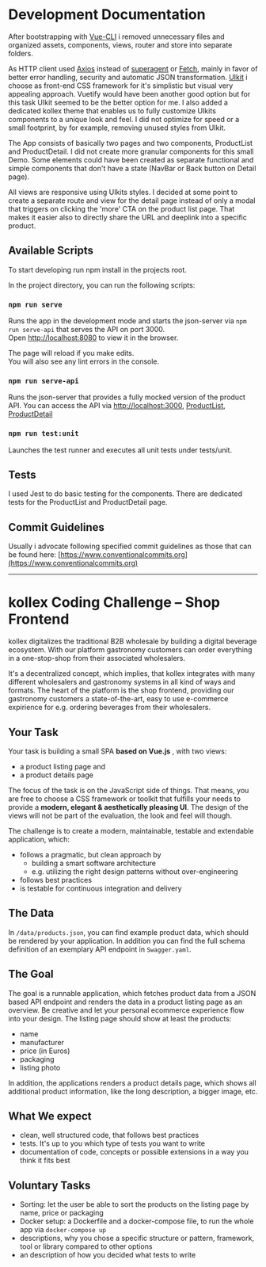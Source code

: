 # Development Documentation

After bootstrapping with [Vue-CLI](https://cli.vuejs.org) i removed unnecessary files and organized assets, components, views, router and store into separate folders.

As HTTP client used [Axios](https://github.com/axios/axios) instead of [superagent](https://github.com/visionmedia/superagent) or [Fetch](https://github.com/github/fetch), mainly in favor of better error handling, security and automatic JSON transformation. [UIkit](https://github.com/uikit/uikit) i choose as front-end CSS framework for it's simplistic but visual very appealing approach. Vuetify would have been another good option but for this task UIkit seemed to be the better option for me. I also added a dedicated kollex theme that enables us to fully customize UIkits components to a unique look and feel. I did not optimize for speed or a small footprint, by for example, removing unused styles from UIkit.

The App consists of basically two pages and two components, ProductList and ProductDetail. I did not create more granular components for this small Demo. Some elements could have been created as separate functional and simple components that don't have a state (NavBar or Back button on Detail page).

All views are responsive using UIkits styles. I decided at some point to create a separate route and view for the detail page instead of only a modal that triggers on clicking the 'more' CTA on the product list page. That makes it easier also to directly share the URL and deeplink into a specific product.

## Available Scripts

To start developing run npm install in the projects root.

In the project directory, you can run the following scripts:

### `npm run serve`

Runs the app in the development mode and starts the json-server via `npm run serve-api` that serves the API on port 3000.<br> Open [http://localhost:8080](http://localhost:8080) to view it in the browser.

The page will reload if you make edits.<br> You will also see any lint errors in the console.

### `npm run serve-api`

Runs the json-server that provides a fully mocked version of the product API. You can access the API via [http://localhost:3000](http://localhost:3000), [ProductList](http://localhost:3000/products), [ProductDetail](http://localhost:3000/products/ABC1234567800)

### `npm run test:unit`

Launches the test runner and executes all unit tests under tests/unit.

## Tests

I used Jest to do basic testing for the components. There are dedicated tests for the ProductList and ProductDetail page.

## Commit Guidelines

Usually i advocate following specified commit guidelines as those that can be found here: [https://www.conventionalcommits.org](https://www.conventionalcommits.org)

---

# kollex Coding Challenge – Shop Frontend

kollex digitalizes the traditional B2B wholesale by building a digital beverage ecosystem. With our platform gastronomy customers can order everything in a one-stop-shop from their associated wholesalers.

It's a decentralized concept, which implies, that kollex integrates with many different wholesalers and gastronomy systems in all kind of ways and formats. The heart of the platform is the shop frontend, providing our gastronomy customers a state-of-the-art, easy to use e-commerce expirience for e.g. ordering beverages from their wholesalers.

## Your Task

Your task is building a small SPA **based on Vue.js** , with two views:

-   a product listing page and
-   a product details page

The focus of the task is on the JavaScript side of things. That means, you are free to choose a CSS framework or toolkit that fulfills your needs to provide a **modern, elegant & aesthetically pleasing UI**. The design of the views will not be part of the evaluation, the look and feel will though.

The challenge is to create a modern, maintainable, testable and extendable application, which:

-   follows a pragmatic, but clean approach by
    -   building a smart software architecture
    -   e.g. utilizing the right design patterns without over-engineering
-   follows best practices
-   is testable for continuous integration and delivery

## The Data

In `/data/products.json`, you can find example product data, which should be rendered by your application. In addition you can find the full schema definition of an exemplary API endpoint in `Swagger.yaml`.

## The Goal

The goal is a runnable application, which fetches product data from a JSON based API endpoint and renders the data in a product listing page as an overview. Be creative and let your personal ecommerce experience flow into your design. The listing page should show at least the products:

-   name
-   manufacturer
-   price (in Euros)
-   packaging
-   listing photo

In addition, the applications renders a product details page, which shows all additional product information, like the long description, a bigger image, etc.

## What We expect

-   clean, well structured code, that follows best practices
-   tests. It's up to you which type of tests you want to write
-   documentation of code, concepts or possible extensions in a way you think it fits best

## Voluntary Tasks

-   Sorting: let the user be able to sort the products on the listing page by name, price or packaging
-   Docker setup: a Dockerfile and a docker-compose file, to run the whole app via `docker-compose up`
-   descriptions, why you chose a specific structure or pattern, framework, tool or library compared to other options
-   an description of how you decided what tests to write
